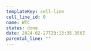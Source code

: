 ```yaml
---
templateKey: cell-line
cell_line_id: 0
name: WTC
status: done
date: 2024-02-27T23:13:35.356Z
parental_line: ""
---
```

